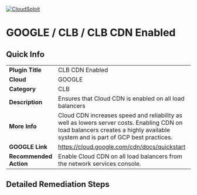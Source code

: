 [![CloudSploit](https://cloudsploit.com/img/logo-new-big-text-100.png "CloudSploit")](https://cloudsploit.com)

# GOOGLE / CLB / CLB CDN Enabled

## Quick Info

| | |
|-|-|
| **Plugin Title** | CLB CDN Enabled |
| **Cloud** | GOOGLE |
| **Category** | CLB |
| **Description** | Ensures that Cloud CDN is enabled on all load balancers |
| **More Info** | Cloud CDN increases speed and reliability as well as lowers server costs. Enabling CDN on load balancers creates a highly available system and is part of GCP best practices. |
| **GOOGLE Link** | https://cloud.google.com/cdn/docs/quickstart |
| **Recommended Action** | Enable Cloud CDN on all load balancers from the network services console. |

## Detailed Remediation Steps


